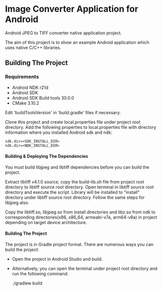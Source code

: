 Image Converter Application for Android
==============================================
Android JPEG to TIFF converter native application project.

The aim of this project is to show an example Android application which uses native C/C++ libraries.

## Building The Project

### Requirements
- Android NDK r21d
- Android SDK
- Android SDK Build tools 30.0.0
- CMake 3.10.2

Edit 'buildToolsVersion' in 'build.gradle' files if necessary.

Clone this project and create local.properties file under project root directory.
Add the following properties to local.properties file with directory information 
where you installed Android sdk and ndk:

	sdk.dir=<SDK_INSTALL_DIR>
	ndk.dir=<NDK_INSTALL_DIR>

#### Building & Deploying The Dependencies
You must build libjpeg and libtiff dependencies before you can build the project. 

Extract libtiff v4.1.0 source, copy the build-lib.sh file from project root directory to libtiff source root directory.
Open terminal in libtiff source root directory and execute the script. Library will be installed to "install"
directory under libtiff source root directory. Follow the same steps for libjpeg also.

Copy the libtiff.so, libjpeg.so from install directories and libz.so from ndk to corresponding directories(x86, x86_64, armeabi-v7a, arm64-v8a)
in project depending on target device architecture. 

#### Building The Project

The project is in Gradle project format. There are numerous ways you can build the project: 
- Open the project in Android Studio and build.
- Alternatively, you can open the terminal under project root directory and run the following command:

	./gradlew build 


